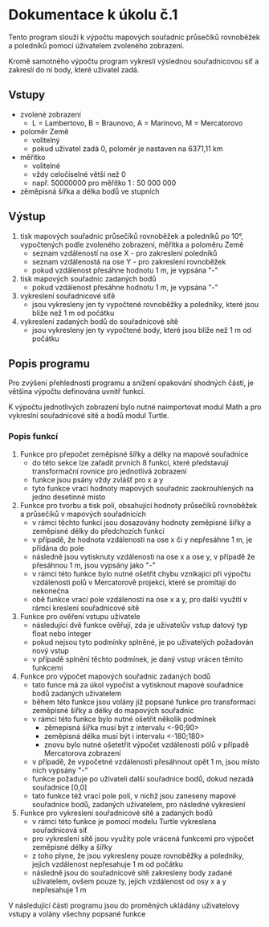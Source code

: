 # Dokumentace k úkolu č.1
Tento program slouží k výpočtu mapových souřadnic průsečíků rovnoběžek a poledníků pomocí úživatelem zvoleného zobrazení. 

Kromě samotného výpočtu program vykreslí výslednou souřadnicovou síť a zakreslí do ní body, které uživatel zadá.

## Vstupy
- zvolené zobrazení
  - L = Lambertovo, B = Braunovo, A = Marinovo, M = Mercatorovo
- poloměr Země
  - volitelný
  - pokud uživatel zadá 0, poloměr je nastaven na 6371,11 km
- měřítko
  - volitelné
  - vždy celočíselné větší než 0
  - např. 50000000 pro měřítko 1 : 50 000 000
- zěměpisná šířka a délka bodů ve stupních

## Výstup
1) tisk mapových souřadnic průsečíků rovnoběžek a poledníků po 10°, vypočtených podle zvoleného zobrazení, měřítka a poloměru Země
    - seznam vzdáleností na ose X - pro zakreslení poledníků
    - seznam vzdálenostá na ose Y - pro zakreslení rovnoběžek
    - pokud vzdálenost přesáhne hodnotu 1 m, je vypsána "-"
2) tisk mapových souřadnic zadaných bodů
    - pokud vzdálenost přesáhne hodnotu 1 m, je vypsána "-"
3) vykreslení souřadnicové síťě
    - jsou vykresleny jen ty vypočtené rovnoběžky a poledníky, které jsou blíže než 1 m od počátku
4) vykreslení zadaných bodů do souřadnicové sítě
    - jsou vykresleny jen ty vypočtené body, které jsou blíže než 1 m od počátku

## Popis programu
Pro zvýšení přehlednosti programu a snížení opakování shodných částí, je většina výpočtu definována uvnitř funkcí.

K výpočtu jednotlivých zobrazení bylo nutné naimportovat modul Math a pro vykreslní souřadnicové sítě a bodů modul Turtle.

### Popis funkcí
1) Funkce pro přepočet zeměpisné šířky a délky na mapové souřadnice
    - do této sekce lze zařadit prvních 8 funkcí, které představují transformační rovnice pro jednotlivá zobrazení
    - funkce jsou psány vždy zvlášť pro x a y
    - tyto funkce vrací hodnoty mapových souřadnic zaokrouhlených na jedno desetinné místo
2) Funkce pro tvorbu a tisk polí, obsahující hodnoty průsečíků rovnoběžek a průsečíků v mapových souřadnicích
    - v rámci těchto funkcí jsou dosazovány hodnoty zeměpisné šířky a zeměpisné délky do předchozích funkcí
    - v případě, že hodnota vzdálenosti na ose x či y nepřesáhne 1 m, je přidána do pole
    - následně jsou vytisknuty vzdálenosti na ose x a ose y, v případě že přesáhnou 1 m, jsou vypsány jako "-"
    - v rámci této funkce bylo nutné ošetřit chybu vznikající při výpočtu vzdálenosti polů v Mercatorově projekci, které se promítají do nekonečna
    - obě funkce vrací pole vzdáleností na ose x a y, pro další využití v rámci kreslení souřadnicové sítě
3) Funkce pro ověření vstupu uživatele
    - následující dvě funkce ověřují, zda je uživatelův vstup datový typ float nebo integer
    - pokud nejsou tyto podmínky splněné, je po uživatelých požadován nový vstup
    - v případě splnění těchto podmínek, je daný vstup vrácen těmito funkcemi
4) Funkce pro výpočet mapových souřadnic zadaných bodů
    - tato funce má za úkol vypočíst a vytisknout mapové souřadnice bodů zadaných uživatelem
    - během této funkce jsou volány již popsané funkce pro transformaci zeměpisné šířky a délky do mapových souřadnic
    - v rámci této funkce bylo nutné ošetřit několik podmínek
      - zěmepisná šířka musí být z intervalu <-90;90>
      - zeměpisná délka musí být i intervalu <-180;180>
      - znovu bylo nutné ošetetřit výpočet vzdálenosti pólů v případě Mercatorova zobrazení
    - v případě, že vypočetné vzdálenosti přesáhnout opět 1 m, jsou místo nich vypsány "-"
    - funkce požaduje po uživateli další souřadnice bodů, dokud nezadá souřadnice [0,0]
    - tato funkce též vrací pole polí, v nichž jsou zaneseny mapové souřadnice bodů, zadaných uživatelem, pro následné vykreslení
 5) Funkce pro vykreslení souřadnicové sítě a zadaných bodů
    - v rámci této funkce je pomocí modelu Turtle vykreslena souřadnicová síť
    - pro vykreslení sítě jsou využity pole vrácená funkcemi pro výpočet zeměpisné délky a šířky
    - z toho plyne, že jsou vykresleny pouze rovnoběžky a poledníky, jejich vzdálenost nepřesahuje 1 m od počátku
    - následně jsou do souřadnicové sítě zakresleny body zadané uživatelem, ovšem pouze ty, jejich vzdálenost od osy x a y nepřesahuje 1 m
    

V následující části programu jsou do proměných ukládány uživatelovy vstupy a volány všechny popsané funkce
 
      
